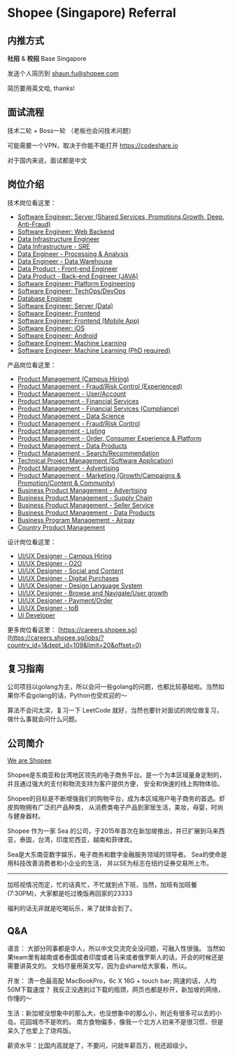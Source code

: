 # Shopee (Singapore) Referral

## 内推方式

**社招** & **校招** Base Singapore

发送个人简历到 [shaun.fu@shopee.com](mailto:shaun.fu@shopee.com?subject=[Resume]YourName@Position)

简历要用英文哈, thanks!

## 面试流程

技术二轮 + Boss一轮 （老板也会问技术问题）

可能需要一个VPN，取决于你能不能打开 https://codeshare.io

对于国内来说，面试都是中文

## 岗位介绍

技术岗位看这里：

- [Software Engineer: Server (Shared Services, Promotions,Growth, Deep, Anti-Fraud)](https://careers.shopee.sg/job-detail/382/)
- [Software Engineer: Web Backend](https://careers.shopee.sg/job-detail/381/)
- [Data Infrastructure Engineer](https://careers.shopee.sg/job-detail/2485/)
- [Data Infrastructure - SRE](https://careers.shopee.sg/job-detail/2484/)
- [Data Engineer - Processing & Analysis](https://careers.shopee.sg/job-detail/554/)
- [Data Engineer - Data Warehouse](https://careers.shopee.sg/job-detail/2664/)
- [Data Product - Front-end Engineer](https://careers.shopee.sg/job-detail/2104/)
- [Data Product - Back-end Engineer (JAVA)](https://careers.shopee.sg/job-detail/2105/)
- [Software Engineer: Platform Engineering](https://careers.shopee.sg/job-detail/1248/)
- [Software Engineer: TechOps/DevOps](https://careers.shopee.sg/jobs/?dept_id=109&level=204&name=ops&limit=20&offset=0)
- [Database Engineer](https://careers.shopee.sg/jobs/?region_id=1&dept_id=109&name=database&limit=20&offset=0)
- [Software Engineer: Server (Data)](https://careers.shopee.sg/job-detail/2341/)
- [Software Engineer: Frontend](https://careers.shopee.sg/job-detail/2551/)
- [Software Engineer: Frontend (Mobile App)](https://careers.shopee.sg/job-detail/1465)
- [Software Engineer: iOS](https://careers.shopee.sg/job-detail/1461/)
- [Software Engineer: Android](https://careers.shopee.sg/job-detail/1463/)
- [Software Engineer: Machine Learning](https://careers.shopee.sg/job-detail/383/)
- [Software Engineer: Machine Learning (PhD required)](https://careers.shopee.sg/job-detail/1842/)

产品岗位看这里：

- [Product Management (Campus Hiring)](https://careers.shopee.sg/job-detail/1395/)
- [Product Management - Fraud/Risk Control (Experienced)](https://careers.shopee.sg/job-detail/2399/)
- [Product Management - User/Account](https://careers.shopee.sg/job-detail/2359/)
- [Product Management - Financial Services ](https://careers.shopee.sg/job-detail/1247/)
- [Product Management - Financial Services (Compliance) ](https://careers.shopee.sg/job-detail/2319/)
- [Product Management - Data Science](https://careers.shopee.sg/job-detail/2155/)
- [Product Management - Fraud/Risk Control](https://careers.shopee.sg/job-detail/1325/)
- [Product Management - Listing](https://careers.shopee.sg/job-detail/2428/)
- [Product Management - Order, Consumer Experience & Platform](https://careers.shopee.sg/job-detail/1892/)
- [Product Management - Data Products](https://careers.shopee.sg/job-detail/1862/)
- [Product Management - Search/Recommendation](https://careers.shopee.sg/job-detail/1322/)
- [Technical Project Management (Software Application)](https://careers.shopee.sg/job-detail/1949/)
- [Product Management - Advertising ](https://careers.shopee.sg/job-detail/1849/)
- [Product Management - Marketing (Growth/Campaigns & Promotion/Content & Community)](https://careers.shopee.sg/job-detail/1323/)
- [Business Product Management - Advertising](https://careers.shopee.sg/job-detail/1990/)
- [Business Product Management - Supply Chain](https://careers.shopee.sg/job-detail/1207/)
- [Business Product Management - Seller Service](https://careers.shopee.sg/job-detail/1688/)
- [Business Product Management - Data Products](https://careers.shopee.sg/job-detail/2265/)
- [Business Program Management - Airpay](https://careers.shopee.sg/job-detail/2053/)
- [Country Product Management](https://careers.shopee.sg/job-detail/505/)

设计岗位看这里：

- [UI/UX Designer - Campus Hiring](https://careers.shopee.sg/job-detail/1753/)
- [UI/UX Designer - O2O](https://careers.shopee.sg/job-detail/2038/)
- [UI/UX Designer - Social and Content](https://careers.shopee.sg/job-detail/2039/)
- [UI/UX Designer - Digital Purchases](https://careers.shopee.sg/job-detail/2040/)
- [UI/UX Designer - Design Language System](https://careers.shopee.sg/job-detail/2041/)
- [UI/UX Designer - Browse and Navigate/User growth](https://careers.shopee.sg/job-detail/2042/)
- [UI/UX Designer - Payment/Order](https://careers.shopee.sg/job-detail/2043/)
- [UI/UX Designer - toB](https://careers.shopee.sg/job-detail/2044/)
- [UI Developer](https://careers.shopee.sg/job-detail/2045/)

更多岗位看这里： [https://careers.shopee.sg](https://careers.shopee.sg/jobs/?country_id=1&dept_id=109&limit=20&offset=0)

## 复习指南

公司项目以golang为主，所以会问一些golang的问题，也都比较基础啦。当然如果你不会golang的话，Python也受欢迎的～

算法不会问太深，复习一下 LeetCode 就好，当然也要针对面试的岗位做复习，做什么事就会问什么问题。

## 公司简介

[We are Shopee](https://careers.shopee.sg/about/)

Shopee是东南亚和台湾地区领先的电子商务平台。是一个为本区域量身定制的，并且通过强大的支付和物流支持为客户提供方便，
安全和快速的线上购物体验。

Shopee的目标是不断增强我们的购物平台，成为本区域用户电子商务的首选。虾皮购物拥有广泛的产品种类，
从消费类电子产品到家居生活，美妆，母婴，时尚与健身器材。

Shopee 作为一家 Sea 的公司，于2015年首次在新加坡推出，并已扩展到马来西亚，泰国，台湾，印度尼西亚，越南和菲律宾。

Sea是大东南亚数字娱乐，电子商务和数字金融服务领域的领导者。 Sea的使命是用科技改善消费者和小企业的生活，
并以SE为标志在纽约证券交易所上市。

---

加班视情况而定，忙的话真忙，不忙就到点下班，当然，加班有加班餐(7:30PM)，大家都是吃过晚饭再回家的23333

福利的话无非就是吃喝玩乐，来了就体会到了。

## Q&A

语言： 大部分同事都是华人，所以中文交流完全没问题，可融入性很强。
当然如果team里有越南或者泰国或者印度或者马来或者俄罗斯人的话，开会的时候还是需要讲英文的。
文档尽量用英文写，因为会share给大家看，所以。

开发： 清一色最高配 MacBookPro，6c X 16G + touch bar; 网速的话，人均50M下载速度？
我反正没遇到过下载的瓶颈，网页也都是秒开，新加坡的网络，你懂的～

生活：新加坡没想象中的那么大，也没想象中的那么小，附近有很多可以去的小岛，花园城市不是吹的。
南方食物偏多，像我一个北方人初来不是很习惯，但是呆久了也爱上了烧鸡饭。

薪资水平：比国内高就是了，不要问，问就年薪百万，税还超级少。
